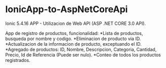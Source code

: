 # IonicApp-to-AspNetCoreApi

Ionic 5.4.16 APP - Utilizacion de Web API (ASP .NET CORE 3.0 API).

App de registro de productos, funcionalidad:
    *Lista de productos, busqueda por nombre y codigo.
    *Eliminacion de producto via ID.
    *Actualizacion de la informacion de producto, exceptuando el ID.
    *Agregado de productos: ID, Nombre, Descripcion, Categoria, Cantidad, Precio, Id de Referencia (Puede ser nulo).
    *Conteo de todos los productos registrados.
